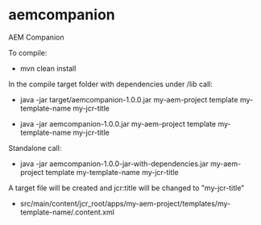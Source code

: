 # aemcompanion
AEM Companion

To compile:

- mvn clean install

In the compile target folder with dependencies under /lib call:

- java -jar target/aemcompanion-1.0.0.jar my-aem-project template my-template-name my-jcr-title

- java -jar aemcompanion-1.0.0.jar my-aem-project template my-template-name my-jcr-title

Standalone call:

- java -jar aemcompanion-1.0.0-jar-with-dependencies.jar my-aem-project template my-template-name my-jcr-title

A target file will be created and jcr:title will be changed to "my-jcr-title"

- src/main/content/jcr_root/apps/my-aem-project/templates/my-template-name/.content.xml
